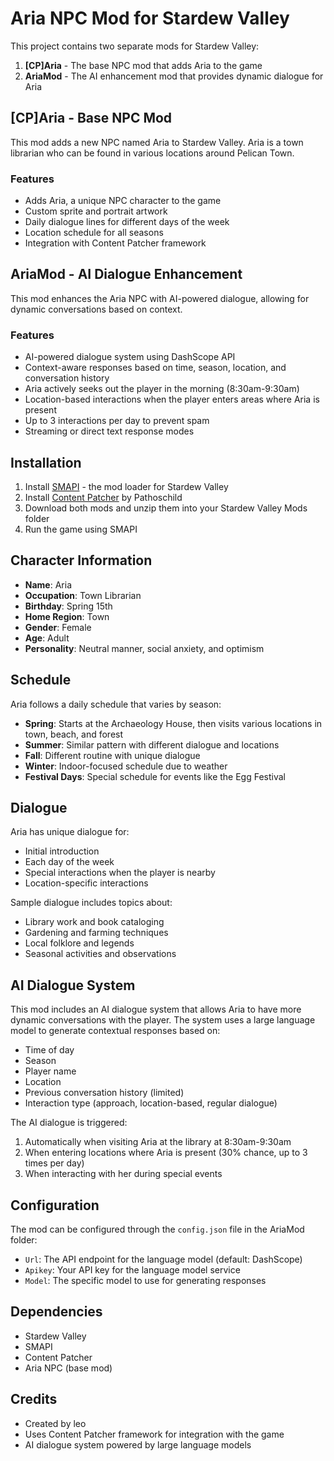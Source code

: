 # Aria NPC Mod for Stardew Valley

This project contains two separate mods for Stardew Valley:

1. **[CP]Aria** - The base NPC mod that adds Aria to the game
2. **AriaMod** - The AI enhancement mod that provides dynamic dialogue for Aria

## [CP]Aria - Base NPC Mod

This mod adds a new NPC named Aria to Stardew Valley. Aria is a town librarian who can be found in various locations around Pelican Town.

### Features

- Adds Aria, a unique NPC character to the game
- Custom sprite and portrait artwork
- Daily dialogue lines for different days of the week
- Location schedule for all seasons
- Integration with Content Patcher framework

## AriaMod - AI Dialogue Enhancement

This mod enhances the Aria NPC with AI-powered dialogue, allowing for dynamic conversations based on context.

### Features

- AI-powered dialogue system using DashScope API
- Context-aware responses based on time, season, location, and conversation history
- Aria actively seeks out the player in the morning (8:30am-9:30am)
- Location-based interactions when the player enters areas where Aria is present
- Up to 3 interactions per day to prevent spam
- Streaming or direct text response modes

## Installation

1. Install [SMAPI](https://smapi.io/) - the mod loader for Stardew Valley
2. Install [Content Patcher](https://www.nexusmods.com/stardewvalley/mods/1915) by Pathoschild
3. Download both mods and unzip them into your Stardew Valley Mods folder
4. Run the game using SMAPI

## Character Information

- **Name**: Aria
- **Occupation**: Town Librarian
- **Birthday**: Spring 15th
- **Home Region**: Town
- **Gender**: Female
- **Age**: Adult
- **Personality**: Neutral manner, social anxiety, and optimism

## Schedule

Aria follows a daily schedule that varies by season:

- **Spring**: Starts at the Archaeology House, then visits various locations in town, beach, and forest
- **Summer**: Similar pattern with different dialogue and locations
- **Fall**: Different routine with unique dialogue
- **Winter**: Indoor-focused schedule due to weather
- **Festival Days**: Special schedule for events like the Egg Festival

## Dialogue

Aria has unique dialogue for:
- Initial introduction
- Each day of the week
- Special interactions when the player is nearby
- Location-specific interactions

Sample dialogue includes topics about:
- Library work and book cataloging
- Gardening and farming techniques
- Local folklore and legends
- Seasonal activities and observations

## AI Dialogue System

This mod includes an AI dialogue system that allows Aria to have more dynamic conversations with the player. The system uses a large language model to generate contextual responses based on:

- Time of day
- Season
- Player name
- Location
- Previous conversation history (limited)
- Interaction type (approach, location-based, regular dialogue)

The AI dialogue is triggered:
1. Automatically when visiting Aria at the library at 8:30am-9:30am
2. When entering locations where Aria is present (30% chance, up to 3 times per day)
3. When interacting with her during special events

## Configuration

The mod can be configured through the `config.json` file in the AriaMod folder:

- `Url`: The API endpoint for the language model (default: DashScope)
- `Apikey`: Your API key for the language model service
- `Model`: The specific model to use for generating responses

## Dependencies

- Stardew Valley
- SMAPI
- Content Patcher
- Aria NPC (base mod)

## Credits

- Created by leo
- Uses Content Patcher framework for integration with the game
- AI dialogue system powered by large language models